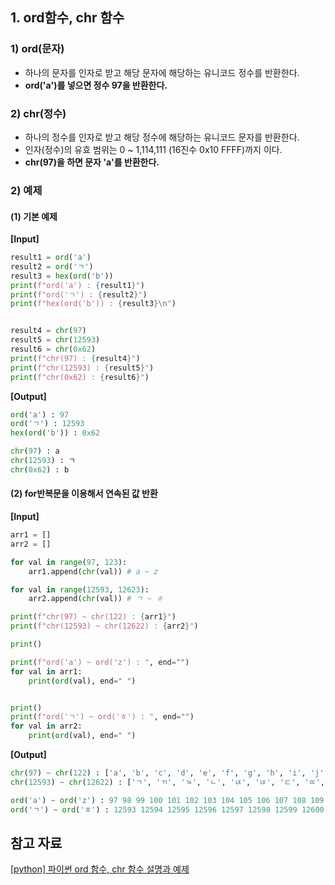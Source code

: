 ## 1. ord함수, chr 함수 
### 1) ord(문자)

- 하나의 문자를 인자로 받고 해당 문자에 해당하는 유니코드 정수를 반환한다.
- **ord('a')를 넣으면 정수 97을 반환한다.**

### 2) chr(정수)

- 하나의 정수를 인자로 받고 해당 정수에 해당하는 유니코드 문자를 반환한다.
- 인자(정수)의 유효 범위는 0 ~ 1,114,111 (16진수 0x10 FFFF)까지 이다.
- **chr(97)을 하면 문자 'a'를 반환한다.**

### 2) 예제

#### (1) 기본 예제

**[Input]**
```python
result1 = ord('a')
result2 = ord('ㄱ')
result3 = hex(ord('b'))
print(f"ord('a') : {result1}")
print(f"ord('ㄱ') : {result2}")
print(f"hex(ord('b')) : {result3}\n")


result4 = chr(97)
result5 = chr(12593)
result6 = chr(0x62)
print(f"chr(97) : {result4}")
print(f"chr(12593) : {result5}")
print(f"chr(0x62) : {result6}")
```

**[Output]**
```python
ord('a') : 97
ord('ㄱ') : 12593
hex(ord('b')) : 0x62

chr(97) : a
chr(12593) : ㄱ
chr(0x62) : b
```

#### (2) for반복문을 이용해서 연속된 값 반환

**[Input]**
```python
arr1 = []
arr2 = []

for val in range(97, 123):
    arr1.append(chr(val)) # a ~ z

for val in range(12593, 12623):
    arr2.append(chr(val)) # ㄱ ~ ㅎ

print(f"chr(97) ~ chr(122) : {arr1}")
print(f"chr(12593) ~ chr(12622) : {arr2}")

print()

print(f"ord('a') ~ ord('z') : ", end="")
for val in arr1:
    print(ord(val), end=" ")


print()
print(f"ord('ㄱ') ~ ord('ㅎ') : ", end="")
for val in arr2:
    print(ord(val), end=" ")
```

**[Output]**
```python
chr(97) ~ chr(122) : ['a', 'b', 'c', 'd', 'e', 'f', 'g', 'h', 'i', 'j', 'k', 'l', 'm', 'n', 'o', 'p', 'q', 'r', 's', 't', 'u', 'v', 'w', 'x', 'y', 'z']
chr(12593) ~ chr(12622) : ['ㄱ', 'ㄲ', 'ㄳ', 'ㄴ', 'ㄵ', 'ㄶ', 'ㄷ', 'ㄸ', 'ㄹ', 'ㄺ', 'ㄻ', 'ㄼ', 'ㄽ', 'ㄾ', 'ㄿ', 'ㅀ', 'ㅁ', 'ㅂ', 'ㅃ', 'ㅄ', 'ㅅ', 'ㅆ', 'ㅇ', 'ㅈ', 'ㅉ', 'ㅊ', 'ㅋ', 'ㅌ', 'ㅍ', 'ㅎ']

ord('a') ~ ord('z') : 97 98 99 100 101 102 103 104 105 106 107 108 109 110 111 112 113 114 115 116 117 118 119 120 121 122 
ord('ㄱ') ~ ord('ㅎ') : 12593 12594 12595 12596 12597 12598 12599 12600 12601 12602 12603 12604 12605 12606 12607 12608 12609 12610 12611 12612 12613 12614 12615 12616 12617 12618 12619 12620 12621 12622 
```

## 참고 자료
[[python] 파이썬 ord 함수, chr 함수 설명과 예제]("https://blockdmask.tistory.com/544")
